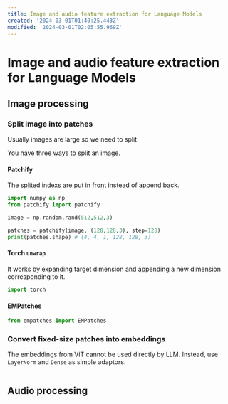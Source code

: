 ```yaml
---
title: Image and audio feature extraction for Language Models
created: '2024-03-01T01:40:25.443Z'
modified: '2024-03-01T02:05:55.969Z'
---
```


# Image and audio feature extraction for Language Models

## Image processing

### Split image into patches

Usually images are large so we need to split.

You have three ways to split an image.

#### Patchify

The splited indexs are put in front instead of append back.

```python
import numpy as np
from patchify import patchify

image = np.random.rand(512,512,3)

patches = patchify(image, (128,128,3), step=128)
print(patches.shape) # (4, 4, 1, 128, 128, 3)
```

#### Torch `unwrap`

It works by expanding target dimension and appending a new dimension corresponding to it.

```python
import torch
```


#### EMPatches

```python
from empatches import EMPatches
```

### Convert fixed-size patches into embeddings

The embeddings from ViT cannot be used directly by LLM. Instead, use `LayerNorm` and `Dense` as simple adaptors.

```python


```

## Audio processing

